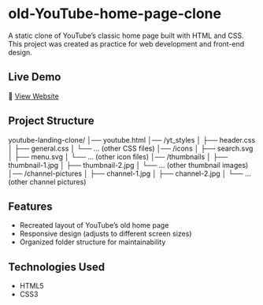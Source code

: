 # old-YouTube-home-page-clone

A static clone of YouTube’s classic home page built with HTML and CSS. This project was created as practice for web development and front-end design.

## Live Demo
🔗 [View Website](https://Romar-jpg.github.io/youtube-landing-clone/)

## Project Structure
youtube-landing-clone/
│── youtube.html
│── /yt_styles
│ ├── header.css
│ ├── general.css
│ └── ... (other CSS files)
│── /icons
│ ├── search.svg
│ ├── menu.svg
│ └── ... (other icon files)
│── /thumbnails
│ ├── thumbnail-1.jpg
│ ├── thumbnail-2.jpg
│ └── ... (other thumbnail images)
│── /channel-pictures
│ ├── channel-1.jpg
│ ├── channel-2.jpg
│ └── ... (other channel pictures)

## Features
- Recreated layout of YouTube’s old home page
- Responsive design (adjusts to different screen sizes)
- Organized folder structure for maintainability

## Technologies Used
- HTML5
- CSS3
